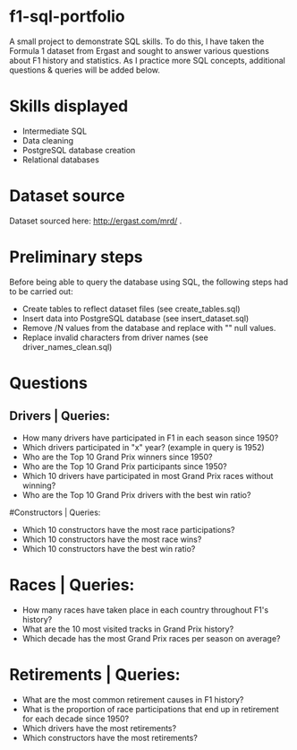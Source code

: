 # f1-sql-portfolio
 A small project to demonstrate SQL skills. To do this, I have taken the Formula 1 dataset from Ergast and sought to answer various questions about F1 history and statistics.
 As I practice more SQL concepts, additional questions & queries will be added below.

# Skills displayed
* Intermediate SQL
* Data cleaning
* PostgreSQL database creation
* Relational databases

# Dataset source
Dataset sourced here: http://ergast.com/mrd/ .

# Preliminary steps
Before being able to query the database using SQL, the following steps had to be carried out:

* Create tables to reflect dataset files (see create_tables.sql)
* Insert data into PostgreSQL database (see insert_dataset.sql)
* Remove /N values from the database and replace with "" null values.
* Replace invalid characters from driver names (see driver_names_clean.sql)

# Questions

## Drivers | Queries: 
* How many drivers have participated in F1 in each season since 1950?
* Which drivers participated in "x" year? (example in query is 1952)
* Who are the Top 10 Grand Prix winners since 1950?
* Who are the Top 10 Grand Prix participants since 1950?
* Which 10 drivers have participated in most Grand Prix races without winning?
* Who are the Top 10 Grand Prix drivers with the best win ratio?

#Constructors  | Queries: 
* Which 10 constructors have the most race participations?
* Which 10 constructors have the most race wins?
* Which 10 constructors have the best win ratio?
  
# Races  | Queries: 
* How many races have taken place in each country throughout F1's history?
* What are the 10 most visited tracks in Grand Prix history?
* Which decade has the most Grand Prix races per season on average?
  
# Retirements  | Queries: 
* What are the most common retirement causes in F1 history?
* What is the proportion of race participations that end up in retirement for each decade since 1950?
* Which drivers have the most retirements?
* Which constructors have the most retirements?
